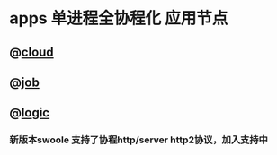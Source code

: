 apps 单进程全协程化 应用节点
==============

## @[cloud](./cloud)
## @[job](./job)
## @[logic](./logic) 

### 新版本swoole 支持了协程http/server http2协议，加入支持中

